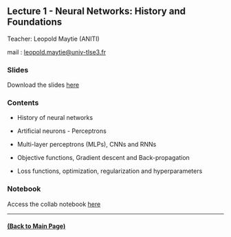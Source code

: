 ## Lecture 1 - Neural Networks: History and Foundations
Teacher: Leopold Maytie (ANITI)

mail : leopold.maytie@univ-tlse3.fr

<!-- 
### Lecture video

View the recorded lecture [here](https://drive.google.com/file/d/1kMtJOhz74V955FSmoM8wlEJDX8KbI1PF/view?usp=sharing) (this will only be available for approximately 6 weeks after the course)
-->

### Slides

Download the slides [here](https://github.com/rufinv/Intro2AI-class/blob/gh-pages/Lecture2/Lecture%201.pdf)

### Contents

* History of neural networks 

* Artificial neurons - Perceptrons

* Multi-layer perceptrons (MLPs), CNNs and RNNs

* Objective functions, Gradient descent and Back-propagation

* Loss functions, optimization, regularization and hyperparameters

### Notebook
Access the collab notebook [here](https://colab.research.google.com/drive/1on3gfbhomAslfiQ9kaf7ENPH0ctazny1?usp=sharing)

---
#### [(Back to Main Page)](../index.md)
